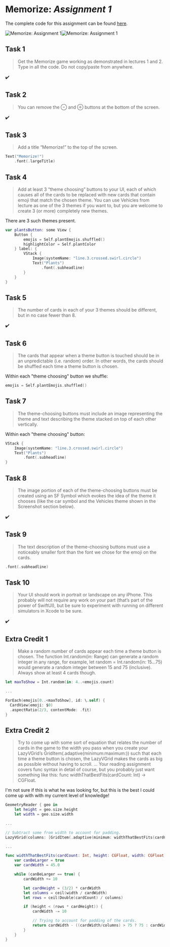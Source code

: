 # Memorize: *Assignment 1*
The complete code for this assignment can be found [here](https://github.com/solitaryewe/Stanford-CS193p-Updated/tree/9394bc9fb356d754cacf46016d54d471cbb77e61/Memorize/Memorize).

![Memorize: Assignment 1](https://github.com/solitaryewe/Stanford-CS193p-Updated/blob/main/Memorize/Screenshots/memorize-assignment1a-large.png)![Memorize: Assignment 1](https://github.com/solitaryewe/Stanford-CS193p-Updated/blob/main/Memorize/Screenshots/memorize-assignment1b-large.png)

## Task 1
> Get the Memorize game working as demonstrated in lectures 1 and 2.  Type in all the code.  Do not copy/paste from anywhere.

✔️

## Task 2
> You can remove the ⊖ and ⊕ buttons at the bottom of the screen.

✔️

## Task 3
>Add a title “Memorize!” to the top of the screen.

```swift
Text("Memorize!")
    .font(.largeTitle)
```

## Task 4
> Add at least 3 “theme choosing” buttons to your UI, each of which causes all of the
cards to be replaced with new cards that contain emoji that match the chosen theme.
You can use Vehicles from lecture as one of the 3 themes if you want to, but you are
welcome to create 3 (or more) completely new themes.

There are 3 such themes present.

```swift
var plantsButton: some View {
    Button {
        emojis = Self.plantEmojis.shuffled()
        highlightColor = Self.plantColor
    } label: {
        VStack {
            Image(systemName: "line.3.crossed.swirl.circle")
            Text("Plants")
                .font(.subheadline)
        }
    }
}
```

## Task 5
> The number of cards in each of your 3 themes should be different, but in no case
fewer than 8.

✔️

## Task 6
> The cards that appear when a theme button is touched should be in an unpredictable
(i.e. random) order. In other words, the cards should be shuffled each time a theme
button is chosen.

Within each "theme choosing" button we shuffle:
```swift
emojis = Self.plantEmojis.shuffled()
```

## Task 7
> The theme-choosing buttons must include an image representing the theme and text
describing the theme stacked on top of each other vertically.

Within each "theme choosing" button:
```swift
VStack {
    Image(systemName: "line.3.crossed.swirl.circle")
    Text("Plants")
        .font(.subheadline)
}
```

## Task 8
> The image portion of each of the theme-choosing buttons must be created using an
SF Symbol which evokes the idea of the theme it chooses (like the car symbol and the
Vehicles theme shown in the Screenshot section below).

✔️

## Task 9
>The text description of the theme-choosing buttons must use a noticeably smaller font
than the font we chose for the emoji on the cards.

```swift
.font(.subheadline)
```

## Task 10
> Your UI should work in portrait or landscape on any iPhone. This probably will not
require any work on your part (that’s part of the power of SwiftUI), but be sure to
experiment with running on different simulators in Xcode to be sure.

✔️

## Extra Credit 1
> Make a random number of cards appear each time a theme button is chosen. The
function Int.random(in: Range<Int>) can generate a random integer in any range,
for example, let random = Int.random(in: 15...75) would generate a random
integer between 15 and 75 (inclusive). Always show at least 4 cards though.

```swift
let maxToShow = Int.random(in: 4..<emojis.count)

...

ForEach(emojis[0..<maxToShow], id: \.self) {
  CardView(emoji: $0)
  .aspectRatio(2/3, contentMode: .fit)
}
```

## Extra Credit 2
> Try to come up with some sort of equation that relates the number of cards in the game
to the width you pass when you create your LazyVGrid’s GridItem(.adaptive(minimum:maximum:)) such that each time a theme button is chosen, the LazyVGrid makes the cards as big as possible without having to scroll.
...
Your reading assignment covers func syntax in detail of course, but you probably just want something like this: func widthThatBestFits(cardCount: Int) -> CGFloat.

I'm not sure if this is what he was looking for, but this is the best I could come up with with my current level of knowledge!

```swift
GeometryReader { geo in
    let height = geo.size.height
    let width = geo.size.width

...

// Subtract some from width to account for padding.
LazyVGrid(columns: [GridItem(.adaptive(minimum: widthThatBestFits(cardCount: maxToShow, height: height, width: width - 50)))]) {

...

func widthThatBestFits(cardCount: Int, height: CGFloat, width: CGFloat) -> CGFloat {
    var canBeLarger = true
    var cardWidth = 45.0

    while (canBeLarger == true) {
        cardWidth += 10

        let cardHeight = (3/2) * cardWidth
        let columns = ceil(width / cardWidth)
        let rows = ceil(Double(cardCount) / columns)

        if (height < (rows * cardHeight)) {
            cardWidth -= 10

            // Trying to account for padding of the cards.
            return cardWidth - ((cardWidth/columns) > 75 ? 75 : cardWidth/columns)
        }
    }
}
```
